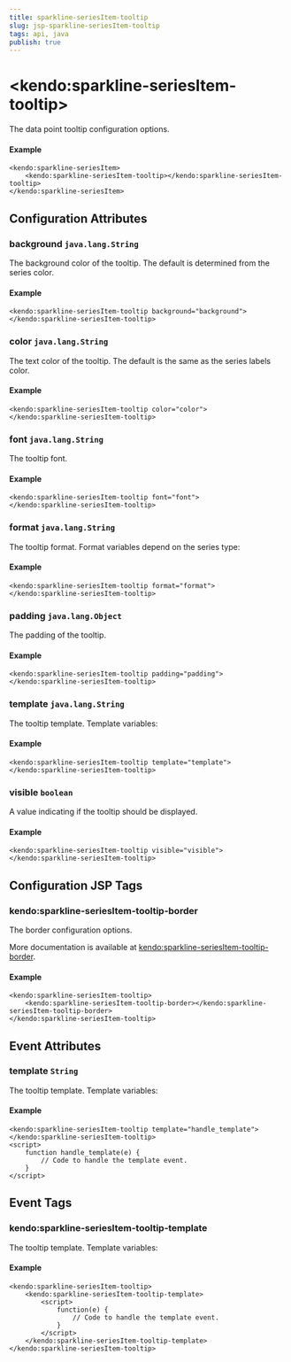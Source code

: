```yaml
---
title: sparkline-seriesItem-tooltip
slug: jsp-sparkline-seriesItem-tooltip
tags: api, java
publish: true
---
```


# \<kendo:sparkline-seriesItem-tooltip\>

The data point tooltip configuration options.

#### Example
    <kendo:sparkline-seriesItem>
        <kendo:sparkline-seriesItem-tooltip></kendo:sparkline-seriesItem-tooltip>
    </kendo:sparkline-seriesItem>

## Configuration Attributes

### background `java.lang.String`

The background color of the tooltip. The default is determined from the series color.

#### Example
    <kendo:sparkline-seriesItem-tooltip background="background">
    </kendo:sparkline-seriesItem-tooltip>

### color `java.lang.String`

The text color of the tooltip. The default is the same as the series labels color.

#### Example
    <kendo:sparkline-seriesItem-tooltip color="color">
    </kendo:sparkline-seriesItem-tooltip>

### font `java.lang.String`

The tooltip font.

#### Example
    <kendo:sparkline-seriesItem-tooltip font="font">
    </kendo:sparkline-seriesItem-tooltip>

### format `java.lang.String`

The tooltip format. Format variables depend on the series type:

#### Example
    <kendo:sparkline-seriesItem-tooltip format="format">
    </kendo:sparkline-seriesItem-tooltip>

### padding `java.lang.Object`

The padding of the tooltip.

#### Example
    <kendo:sparkline-seriesItem-tooltip padding="padding">
    </kendo:sparkline-seriesItem-tooltip>

### template `java.lang.String`

The tooltip template.
Template variables:

#### Example
    <kendo:sparkline-seriesItem-tooltip template="template">
    </kendo:sparkline-seriesItem-tooltip>

### visible `boolean`

A value indicating if the tooltip should be displayed.

#### Example
    <kendo:sparkline-seriesItem-tooltip visible="visible">
    </kendo:sparkline-seriesItem-tooltip>


##  Configuration JSP Tags

### kendo:sparkline-seriesItem-tooltip-border

The border configuration options.

More documentation is available at [kendo:sparkline-seriesItem-tooltip-border](sparkline/seriesitem-tooltip-border).

#### Example

    <kendo:sparkline-seriesItem-tooltip>
        <kendo:sparkline-seriesItem-tooltip-border></kendo:sparkline-seriesItem-tooltip-border>
    </kendo:sparkline-seriesItem-tooltip>


## Event Attributes

### template `String`

The tooltip template.
Template variables:


#### Example
    <kendo:sparkline-seriesItem-tooltip template="handle_template">
    </kendo:sparkline-seriesItem-tooltip>
    <script>
        function handle_template(e) {
            // Code to handle the template event.
        }
    </script>

## Event Tags

### kendo:sparkline-seriesItem-tooltip-template

The tooltip template.
Template variables:


#### Example
    <kendo:sparkline-seriesItem-tooltip>
        <kendo:sparkline-seriesItem-tooltip-template>
            <script>
                function(e) {
                    // Code to handle the template event.
                }
            </script>
        </kendo:sparkline-seriesItem-tooltip-template>
    </kendo:sparkline-seriesItem-tooltip>


